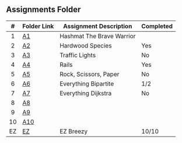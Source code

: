 ##  Assignments Folder

|   #   | Folder Link | Assignment Description  | Completed |
| :---: | ----------- | ----------------------- | --------- |
|   1   |[A1](./A1)   |Hashmat The Brave Warrior|<img src="" width="10">        |
|   2   |[A2](./A2)   |Hardwood Species         |Yes        |
|   3   |[A3](./A3)   |Traffic Lights           |No         |
|   4   |[A4](./A4)   |Rails                    |Yes        |
|   5   |[A5](./A5)   |Rock, Scissors, Paper    |No         |
|   6   |[A6](./A6)   |Everything Bipartite     |1/2        |
|   7   |[A7](./A7)   |Everything Dijkstra      |No         |
|   8   |[A8](./A8)   |                         |           |
|   9   |[A9](./A9)   |                         |           |
|   10  |[A10](./A10) |                         |           |
|   EZ  |[EZ](./EZ)   |EZ Breezy                |10/10      |
